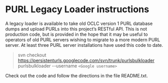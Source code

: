 # PURL Legacy Loader instructions #

A legacy loader is available to take old OCLC version 1 PURL database dumps and upload PURLs into this project’s RESTful API. This is not production code, but is provided in the hope that it may be useful to operators of old PURL servers wishing to migrate to a more modern PURL server.  At least three PURL server installations have used this code to date.

> svn checkout https://persistenturls.googlecode.com/svn/trunk/purlsbulkloader purlsbulkloader --username `<Google username>`

Check out the code and follow the directions in the file README.txt.